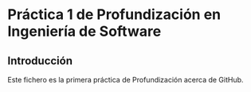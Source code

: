 # Práctica 1 de Profundización en Ingeniería de Software

## Introducción

Este fichero es la primera práctica de Profundización acerca de GitHub.